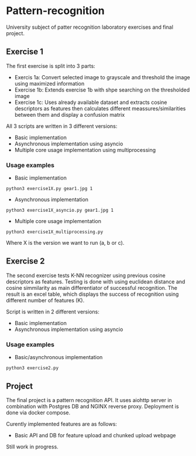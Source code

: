 # Pattern-recognition

University subject of patter recognition laboratory exercises and final project.


## Exercise 1

The first exercise is split into 3 parts:
- Exercis 1a: Convert selected image to grayscale and threshold the image using maximized information
- Exercise 1b: Extends exercise 1b with shpe searching on the thresholded image
- Exercise 1c: Uses already available dataset and extracts cosine descriptors as features then calculates different meassures/similarities between them and display a confusion matrix

All 3 scripts are written in 3 different versions:
- Basic implementation
- Asynchronous implementation using asyncio
- Multiple core usage implementation using multiprocessing

### Usage examples
- Basic implementation
```
python3 exercise1X.py gear1.jpg 1
```
- Asynchronous implementation
```
python3 exercise1X_asyncio.py gear1.jpg 1
```
- Multiple core usage implementation
```
python3 exercise1X_multiprocessing.py
```

Where X is the version we want to run (a, b or c).


## Exercise 2

The second exercise tests K-NN recognizer using previous cosine descriptors as features. Testing is done with using euclidean distance and cosine simmilarity as main differentiator of successful recognition. The result is an excel table, which displays the success of recognition using different number of features (K).

Script is written in 2 different versions:
- Basic implementation
- Asynchronous implementation using asyncio

### Usage examples
- Basic/asynchronous implementation
```
python3 exercise2.py
```


## Project

The final project is a pattern recognition API. It uses aiohttp server in combination with Postgres DB and NGINX reverse proxy. Deployment is done via docker compose. 

Curently implemented features are as follows:
- Basic API and DB for feature upload and chunked upload webpage

Still work in progress.
